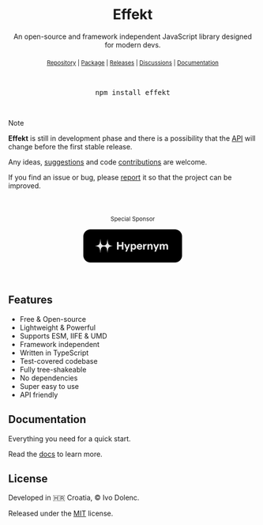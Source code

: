 <h1 align="center">Effekt</h1>

<p align="center">An open-source and framework independent JavaScript library designed for modern devs.</p>

<p align="center">
  <sub>
    <a href="https://github.com/ivodolenc/effekt">Repository</a> | <a href="https://www.npmjs.com/package/effekt">Package</a> | <a href="https://github.com/ivodolenc/effekt/releases">Releases</a> | <a href="https://github.com/ivodolenc/effekt/discussions">Discussions</a> | <a href="../../docs/README.md">Documentation</a>
  </sub>
</p>

<br>

<pre align="center">npm install effekt</pre>

<br>

> [!NOTE]
>
> **Effekt** is still in development phase and there is a possibility that the [API](../../docs/api.md) will change before the first stable release.
>
> Any ideas, [suggestions](https://github.com/ivodolenc/effekt/discussions) and code [contributions](../../.github/CONTRIBUTING.md) are welcome.
>
> If you find an issue or bug, please [report](https://github.com/ivodolenc/effekt/issues/new/choose) it so that the project can be improved.

<br>

<p align="center">
  <sub>Special Sponsor</sub>
</p>

<p align="center">
  <a title="Hypernym Studio" href="https://github.com/hypernym-studio">
    <img alt="Hypernym Studio" width="200" src="../../.assets/hypernym-logo.svg">
  </a>
</p>

<br>

## Features

- Free & Open-source
- Lightweight & Powerful
- Supports ESM, IIFE & UMD
- Framework independent
- Written in TypeScript
- Test-covered codebase
- Fully tree-shakeable
- No dependencies
- Super easy to use
- API friendly

## Documentation

Everything you need for a quick start.

Read the [docs](../../docs/README.md) to learn more.

## License

Developed in 🇭🇷 Croatia, © Ivo Dolenc.

Released under the [MIT](LICENSE.txt) license.
